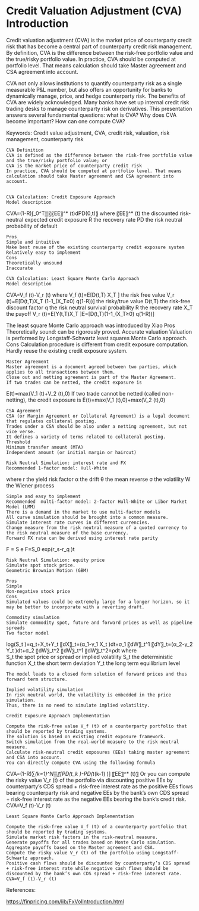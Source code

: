 # Credit Valuation Adjustment (CVA) Introduction

Credit valuation adjustment (CVA) is the market price of counterparty credit risk that has become a central part of counterparty credit risk management.  By definition, CVA is the difference between the risk-free portfolio value and the true/risky portfolio value. In practice, CVA should be computed at portfolio level. That means calculation should take Master agreement and CSA agreement into account. 

CVA not only allows institutions to quantify counterparty risk as a single measurable P&L number, but also offers an opportunity for banks to dynamically manage, price, and hedge counterparty risk. The benefits of CVA are widely acknowledged. Many banks have set up internal credit risk trading desks to manage counterparty risk on derivatives. This presentation answers several fundamental questions: what is CVA? Why does CVA become important? How can one compute CVA? 

Keywords:
Credit value adjustment, CVA, credit risk, valuation, risk management, counterparty risk

	CVA Definition
	CVA is defined as the difference between the risk-free portfolio value and the true/risky portfolio value; or
	CVA is the market price of counterparty credit risk
	In practice, CVA should be computed at portfolio level. That means calculation should take Master agreement and CSA agreement into account.


	CVA Calculation: Credit Exposure Approach
	Model description

CVA=(1-R)∫_0^T▒〖〖EE〗^* (t)dPD(0,t)〗
where 
〖EE〗^* (t) 		the discounted risk-neutral expected credit exposure
R 	the recovery rate
PD 	the risk neutral probability of default


	Pros
	Simple and intuitive
	Make best reuse of the existing counterparty credit exposure system
	Relatively easy to implement
	Cons
	Theoretically unsound
	Inaccurate

	CVA Calculation: Least Square Monte Carlo Approach
	Model description

CVA=V_f (t)-V_r (t)
where 
V_f (t)=E[D(t,T) X_T ] 		the risk free value
 V_r (t)=E[D(t,T)X_T (1-1_(X_T≥0) q(1-R))] 	the risky/true value
D(t,T)	 the risk-free discount factor
q 	the risk neutral survival probability
R 	the recovery rate
 		X_T	the payoff
V_r (t)=E[Y(t,T)X_T ]E=[D(t,T)(1-1_(X_T≥0) q(1-R))]


The least square Monte Carlo approach was introduced by Xiao
	Pros
	Theoretically sound: can be rigorously proved. 
	Accurate valuation
	Valuation is performed by Longstaff-Schwartz least squares Monte Carlo approach.
	Cons
	Calculation procedure is different from credit exposure computation. 
	Hardly reuse the existing credit exposure system.

	Master Agreement
	Master agreement is a document agreed between two parties, which applies to all transactions between them.
	Close out and netting agreement is part of the Master Agreement.
	If two trades can be netted, the credit exposure is
E(t)=max(V_1 (t)+V_2 (t),0)
	If two trade cannot be netted (called non-netting), the credit exposure is
E(t)=max(V_1 (t),0)+max(V_2 (t),0)

	CSA Agreement
	CSA (or Margin Agreement or Collateral Agreement) is a legal document that regulates collateral posting.
	Trades under a CSA should be also under a netting agreement, but not vice verse.
	It defines a variety of terms related to collateral posting.
	Threshold
	Minimum transfer amount (MTA)
	Independent amount (or initial margin or haircut)

	Risk Neutral Simulation: interest rate and FX
	Recommended 1-factor model: Hull-White
 
where
 r 	the yield risk factor
α 	the drift
 θ	the mean reverse
σ 	the volatility 
W  	the Wiener process

	Simple and easy to implement
	Recommended  multi-factor model: 2-factor Hull-White or Libor Market Model (LMM)
	There is a demand in the market to use multi-factor models
	All curve simulation should be brought into a common measure. 
	Simulate interest rate curves in different currencies.
	Change measure from the risk neutral measure of a quoted currency to the risk neutral measure of the base currency.
	Forward FX rate can be derived using interest rate parity
	
F = S e 		F=S_0 exp(r_s-r_q )t

	Risk Neutral Simulation: equity price
	Simulate spot stock price.
	Geometric Brownian Motion (GBM)
 
	Pros
	Simple
	Non-negative stock price
	Cons
	Simulated values could be extremely large for a longer horizon, so it may be better to incorporate with a reverting draft.

	Commodity simulation
	Simulate commodity spot, future and forward prices as well as pipeline spreads
	Two factor model

log⁡(S_t )=q_t+X_t+Y_t
〖dX〗_t=(α_1-γ_1 X_t )dt+σ_1 〖dW〗_t^1
〖dY〗_t=(α_2-γ_2 Y_t )dt+σ_2 〖dW〗_t^2
〖dW〗_t^1 〖dW〗_t^2=ρdt
where	
S_t 	the spot price or spread or implied volatility
	S_t 	the deterministic function
X_t 	the short term deviation
Y_t 	the long term equilibrium level

	The model leads to a closed form solution of forward prices and thus forward term structure.

	Implied volatility simulation
	In risk neutral world, the volatility is embedded in the price simulation.
	Thus, there is no need to simulate implied volatility.

	Credit Exposure Approach Implementation

	Compute the risk-free value V_f (t) of a counterparty portfolio that should be reported by trading systems.
	The solution is based on existing credit exposure framework.
	Switch simulation from the real-world measure to the risk neutral measure.
	Calculate risk-neutral credit exposures (EEs) taking master agreement and CSA into account.
	You can directly compute CVA using the following formula
CVA=(1-R)∑_(k=1)^N▒〖[PD(t_k )-PD(t_(k-1) )] 〖EE〗^* (t)〗
	Or you can compute the risky value V_r (t) of the portfolio via discounting positive EEs by  counterparty’s CDS spread + risk-free interest rate as the positive EEs flows bearing counterparty risk and negative EEs by the bank’s own CDS spread + risk-free interest rate as the negative EEs bearing the bank’s credit risk.
	CVA=V_f (t)-V_r (t)

	Least Square Monte Carlo Approach Implementation

	Compute the risk-free value V_f (t) of a counterparty portfolio that should be reported by trading systems.
	Simulate market risk factors in the risk-neutral measure.
	Generate payoffs for all trades based on Monte Carlo simulation.
	Aggregate payoffs based on the Master agreement and CSA.
	Compute the risky value V_r (t) of the portfolio using Longstaff-Schwartz approach.
	Positive cash flows should be discounted by counterparty’s CDS spread + risk-free interest rate while negative cash flows should be discounted by the bank’s own CDS spread + risk-free interest rate.
	CVA=V_f (t)-V_r (t)


References:

https://finpricing.com/lib/FxVolIntroduction.html
